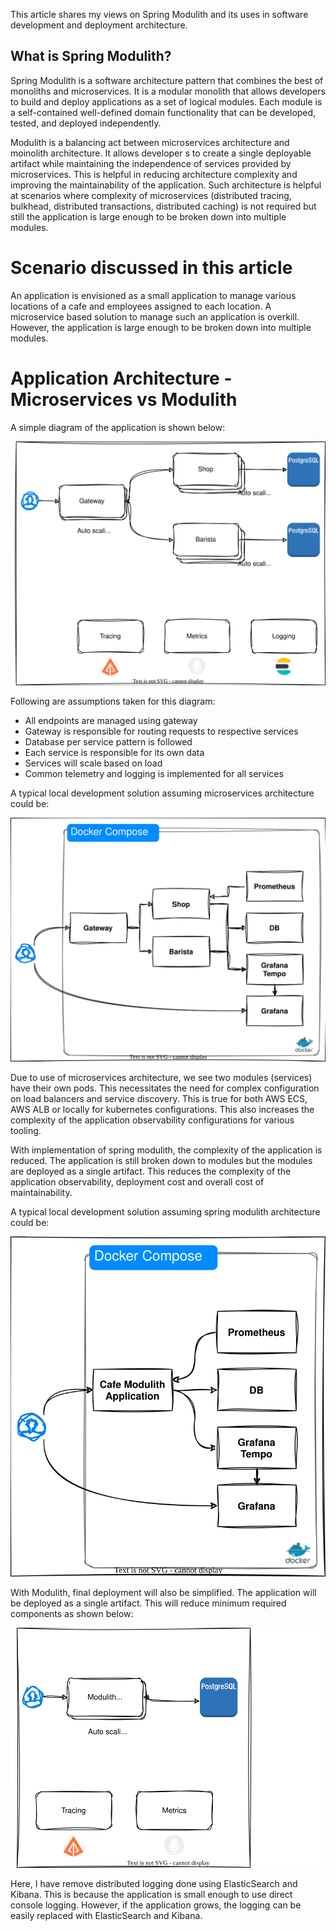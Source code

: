 This article shares my views on Spring Modulith and its uses in software development and deployment architecture.

## What is Spring Modulith?

Spring Modulith is a software architecture pattern that combines the best of monoliths and microservices. 
It is a modular monolith that allows developers to build and deploy applications as a set of logical modules. 
Each module is a self-contained well-defined domain functionality that can be developed, tested, and deployed 
independently.

Modulith is a balancing act between microservices architecture and moinolith architecture. It allows developer s to 
create a single deployable artifact while maintaining the independence of services provided by microservices. This is 
helpful in reducing architecture complexity and improving the maintainability of the application. Such 
architecture is helpful at scenarios where complexity of microservices (distributed tracing, bulkhead, distributed transactions, distributed caching) 
is not required but still the application is large enough to be broken down into multiple modules.

# Scenario discussed in this article

An application is envisioned as a small application to manage various locations of a cafe and employees assigned to each location.
A microservice based solution to manage such an application is overkill. However, the application is large enough to be broken down into multiple modules.

# Application Architecture - Microservices vs Modulith

A simple diagram of the application is shown below:

<img src="microsvc_arch.svg" >

Following are assumptions taken for this diagram:
- All endpoints are managed using gateway
- Gateway is responsible for routing requests to respective services
- Database per service pattern is followed
- Each service is responsible for its own data
- Services will scale based on load
- Common telemetry and logging is implemented for all services

A typical local development solution assuming microservices architecture could be:

<img src="lcl_docker.svg" alt="Local Docker Development">

Due to use of microservices architecture, we see two modules (services) have their own pods. This necessitates the need
for complex configuration on load balancers and service discovery. This is true for both AWS ECS, AWS ALB or locally for 
kubernetes configurations. This also increases the complexity of the application observability configurations for various 
tooling.

With implementation of spring modulith, the complexity of the application is reduced. The application is still broken down
to modules but the modules are deployed as a single artifact. This reduces the complexity of the application observability,
deployment cost and overall cost of maintainability.

A typical local development solution assuming spring modulith architecture could be:

<img src="lcl_docker_modulith.svg" alt="Local Docker Development">

With Modulith, final deployment will also be simplified. The application will be deployed as a single artifact. This will
reduce minimum required components as shown below:

<img src="modulith_arch.svg" alt="Modulith Architecture">

Here, I have remove distributed logging done using ElasticSearch and Kibana. This is because the application is small enough 
to use direct console logging. However, if the application grows, the logging can be easily replaced with ElasticSearch and Kibana.

